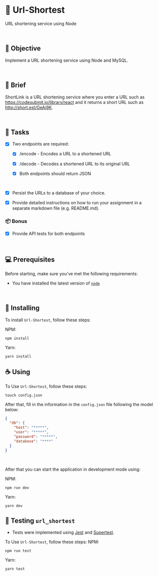 # 🔗 Url-Shortest

URL shortening service using Node

<br>

## 🎯 Objective

Implement a URL shortening service using Node and MySQL.

<br>

## 💼 Brief

ShortLink is a URL shortening service where you enter a URL such as https://codesubmit.io/library/react and it returns a short URL such as http://short.est/GeAi9K.

<br>

## 📌 Tasks

- [x] Two endpoints are required:

  - [x] /encode - Encodes a URL to a shortened URL

  - [x] /decode - Decodes a shortened URL to its original URL

  - [x] Both endpoints should return JSON

<br>

- [x] Persist the URLs to a database of your choice.

- [x] Provide detailed instructions on how to run your assignment in a separate markdown file (e.g. README.md).

### 📦 Bonus

- [x] Provide API tests for both endpoints

<br>

## 💻 Prerequisites

Before starting, make sure you've met the following requirements:
  * You have installed the latest version of [`node`](https://nodejs.org/en/)
  
<br>

## 🚀 Installing
To install `Url-Shortest`, follow these steps:

NPM:
```
npm install
```

Yarn:

```
yarn install
```

## ☕ Using

To Use `Url-Shortest`, follow these steps:

```console
touch config.json
```

After that, fill in the information in the `config.json` file following the model below:

```json
{
  "db": {
    "host": "*****",
    "user": "*****",
    "password": "*****",
    "database": "****"
  }
}
```
<br>

After that you can start the application in development mode using:

NPM:
```console
npm run dev
```

Yarn:

```console
yarn dev
```

## 🧪 Testing `url_shortest`

- Tests were implemented using [Jest](https://jestjs.io) and [Supertest](https://github.com/visionmedia/supertest).
  
To Use `Url-Shortest`, follow these steps:
NPM:
```console
npm run test
```

Yarn:

```console
yarn test
```